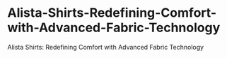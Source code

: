 # Alista-Shirts-Redefining-Comfort-with-Advanced-Fabric-Technology
Alista Shirts: Redefining Comfort with Advanced Fabric Technology
